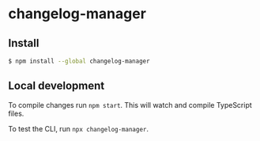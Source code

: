 # changelog-manager

## Install

```bash
$ npm install --global changelog-manager
```

## Local development

To compile changes run `npm start`. This will watch and compile TypeScript files.

To test the CLI, run `npx changelog-manager`.
